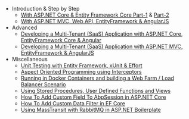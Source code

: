 - Introduction & Step by Step
  - [With ASP.NET Core & Entity Framework Core Part-1](Articles/Introduction-With-AspNet-Core-And-Entity-Framework-Core-Part-1/index.html) & [Part-2](Articles/Introduction-With-AspNet-Core-And-Entity-Framework-Core-Part-2/index.html)
  - [With ASP.NET MVC, Web API, EntityFramework & AngularJS](Articles/Introduction-With-AspNet-MVC-Web-API-EntityFramework-and-AngularJs/index.html)
- Advanced
  - [Developing a Multi-Tenant (SaaS) Application with ASP.NET Core, EntityFramework Core & Angular](Articles/Developing-MultiTenant-SaaS-ASP.NET-CORE-Angular/index.html)
  - [Developing a Multi-Tenant (SaaS) Application with ASP.NET MVC, EntityFramework & AngularJS](Articles/Developing-a-Multi-Tenant-SaaS-Application-with-ASP.NET-MVC-EntityFramework-AngularJs/index.html)
- Miscellaneous
  - [Unit Testing with Entity Framework, xUnit & Effort](Articles/Unit-Testing-with-Entity-Framework,-xUnit-Effort/index.html)
  - [Aspect Oriented Programming using Interceptors](Articles/Aspect-Oriented-Programming-using-Interceptors/index.html)
  - [Running in Docker Containers and building a Web Farm / Load Balancer Scenario](Articles/Running-in-Docker-Containers-and-Building-a-Web-Farm-Load-Balancer-Scenario/index.html)
  - [Using Stored Procedures, User Defined Functions and Views](Articles/Using-Stored-Procedures,-User-Defined-Functions-and-Views/index.html)
  - [How To Add Custom Field To AbpSession in ASP.NET Core](Articles\How-To\add-custom-session-field-aspnet-core.md)
  - [How To Add Custom Data Filter in EF Core](Articles\How-To\add-custom-data-filter-ef-core.md)
  - [Using MassTransit with RabbitMQ in ASP.NET Boilerplate](Articles\Use-MassTransit-In-ABP\Index.md)